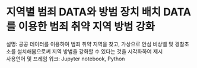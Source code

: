 # 지역별 범죄 DATA와 방범 장치 배치 DATA를 이용한 범죄 취약 지역 방범 강화

설명: 공공 데이터를 이용하여 범죄 취약 지역을 찾고, 가상으로 안심 비상벨 및 경찰초소를 설치해봄으로써 지역 방범을 강화할 수 있다는 것을 시각화하여 제시<br>
사용언어 및 프레임 워크: Jupyter notebook, Python
